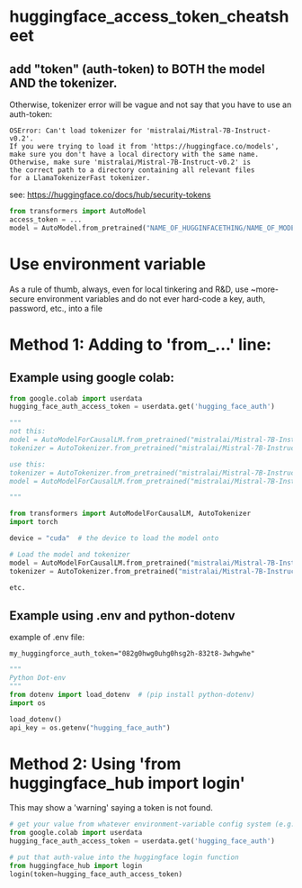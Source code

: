 # huggingface_access_token_cheatsheet

## add "token" (auth-token) to BOTH the model AND the tokenizer.
Otherwise, tokenizer error will be vague and not say that you have to use an auth-token:
```error message
OSError: Can't load tokenizer for 'mistralai/Mistral-7B-Instruct-v0.2'.
If you were trying to load it from 'https://huggingface.co/models',
make sure you don't have a local directory with the same name.
Otherwise, make sure 'mistralai/Mistral-7B-Instruct-v0.2' is
the correct path to a directory containing all relevant files
for a LlamaTokenizerFast tokenizer.
```

see: 
https://huggingface.co/docs/hub/security-tokens

```python
from transformers import AutoModel
access_token = ...
model = AutoModel.from_pretrained("NAME_OF_HUGGINFACETHING/NAME_OF_MODEL", token=access_token)
```

# Use environment variable
As a rule of thumb, always, even for local tinkering and R&D, use ~more-secure environment variables
and do not ever hard-code a key, auth, password, etc., into a file

# Method 1: Adding to 'from_...' line:
## Example using google colab:
```python
from google.colab import userdata
hugging_face_auth_access_token = userdata.get('hugging_face_auth')

"""
not this:
model = AutoModelForCausalLM.from_pretrained("mistralai/Mistral-7B-Instruct-v0.2")
tokenizer = AutoTokenizer.from_pretrained("mistralai/Mistral-7B-Instruct-v0.2")

use this:
tokenizer = AutoTokenizer.from_pretrained("mistralai/Mistral-7B-Instruct-v0.2", token=hugging_face_auth_access_token)
model = AutoModelForCausalLM.from_pretrained("mistralai/Mistral-7B-Instruct-v0.2", token=hugging_face_auth_access_token)

"""

from transformers import AutoModelForCausalLM, AutoTokenizer
import torch

device = "cuda"  # the device to load the model onto

# Load the model and tokenizer
model = AutoModelForCausalLM.from_pretrained("mistralai/Mistral-7B-Instruct-v0.2", token=hugging_face_auth_access_token)
tokenizer = AutoTokenizer.from_pretrained("mistralai/Mistral-7B-Instruct-v0.2", token=hugging_face_auth_access_token)

etc.
```
## Example using .env and python-dotenv
example of .env file:
```
my_huggingforce_auth_token="082g0hwg0uhg0hsg2h-832t8-3whgwhe"
```

```python
"""
Python Dot-env
"""
from dotenv import load_dotenv  # (pip install python-dotenv)
import os

load_dotenv()
api_key = os.getenv("hugging_face_auth")

```

# Method 2: Using 'from huggingface_hub import login'
This may show a 'warning' saying a token is not found.
```python
# get your value from whatever environment-variable config system (e.g. python dot-env, or yaml, or toml)
from google.colab import userdata
hugging_face_auth_access_token = userdata.get('hugging_face_auth')

# put that auth-value into the huggingface login function
from huggingface_hub import login
login(token=hugging_face_auth_access_token)
```
